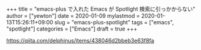 +++
title = "emacs-plus で入れた Emacs が Spotlight 検索に引っかからない"
author = ["yewton"]
date = 2020-01-09
mylastmod = 2020-01-13T15:26:11+09:00
slug = "emacs-plus-spotlight"
tags = ["emacs", "spotlight"]
categories = ["Emacs"]
draft = true
+++

<https://qiita.com/delphinus/items/438046d2bbeb3e63f8fa>

